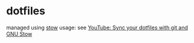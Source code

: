 # dotfiles

managed using [stow](https://www.gnu.org/software/stow/)
usage: see [YouTube: Sync your dotfiles with git and GNU Stow](https://youtu.be/CFzEuBGPPPg)
